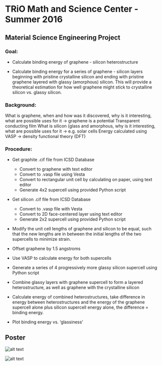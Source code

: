 # TRiO Math and Science Center - Summer 2016

## Material Science Engineering Project

### Goal:

* Calculate binding energy of graphene - silicon heterostructure

* Calculate binding energy for a series of graphene - silicon layers beginning with pristine crystalline silicon and ending with pristine graphene layered with glassy (amorphous) silicon. This will provide a theoretical estimation for how well graphene might stick to crystalline silicon vs. glassy silicon.

### Background:
What is graphene, when and how was it discovered, why is it interesting, what are possible uses for it -> graphene is a potential Transparent conducting film
What is silicon (glass and amorphous, why is it interesting, what are possible uses for it -> e.g. solar cells
Energy calculated using VASP -> density functional theory (DFT)

### Procedure:

* Get graphite .cif file from ICSD Database
    * Convert to graphene with text editor 
    * Convert to .vasp file using Vesta
    * Convert to rectangular unit cell by calculating on paper, using text editor
    * Generate 4x2 supercell using provided Python script

* Get silicon .cif file from ICSD Database
    * Convert to .vasp file with Vesta
    * Convert to 2D face-centered layer using text editor
    * Generate 2x2 supercell using provided Python script

* Modify the unit cell lengths of graphene and silicon to be equal, such that the new lengths are in between the initial lengths of the two supercells to minimize strain.

* Offset graphene by 1.5 angstroms

* Use VASP to calculate energy for both supercells

* Generate a series of 4 progressively more glassy silicon supercell using Python script

* Combine glassy layers with graphene supercell to form a layered heterostructure, as well as graphene with the crystalline silicon

* Calculate energy of combined heterostructures, take difference in energy between heterostructures and the energy of the graphene supercell alone plus silicon supercell energy alone, the difference = binding energy.

* Plot binding energy vs. ‘glassiness’

## Poster
![alt text](https://github.com/LumbermanOne/MSC-2016/blob/main/Images/_Poster_Final%20Slide%201.png)

![alt text](https://github.com/LumbermanOne/MSC-2016/blob/main/Images/_Poster_Final%20Slide%202.png)
